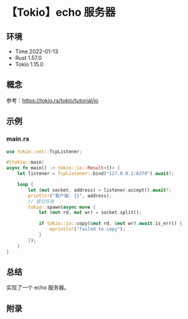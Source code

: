 # 【Tokio】echo 服务器

## 环境

- Time 2022-01-13
- Rust 1.57.0
- Tokio 1.15.0

## 概念

参考：<https://tokio.rs/tokio/tutorial/io>  

## 示例

### main.rs

```rust
use tokio::net::TcpListener;

#[tokio::main]
async fn main() -> tokio::io::Result<()> {
    let listener = TcpListener::bind("127.0.0.1:6379").await?;

    loop {
        let (mut socket, address) = listener.accept().await?;
        println!("客户端: {}", address);
        // 提交任务
        tokio::spawn(async move {
            let (mut rd, mut wr) = socket.split();

            if tokio::io::copy(&mut rd, &mut wr).await.is_err() {
                eprintln!("failed to copy");
            }
        });
    }
}
```

## 总结

实现了一个 echo 服务器。

## 附录
